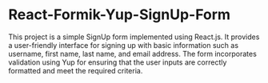 # React-Formik-Yup-SignUp-Form
This project is a simple SignUp form implemented using React.js. It provides a user-friendly interface for signing up with basic information such as username, first name, last name, and email address. The form incorporates validation using Yup for ensuring that the user inputs are correctly formatted and meet the required criteria.

